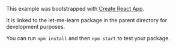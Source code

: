 This example was bootstrapped with [Create React App](https://github.com/facebook/create-react-app).

It is linked to the let-me-learn package in the parent directory for development purposes.

You can run `npm install` and then `npm start` to test your package.
